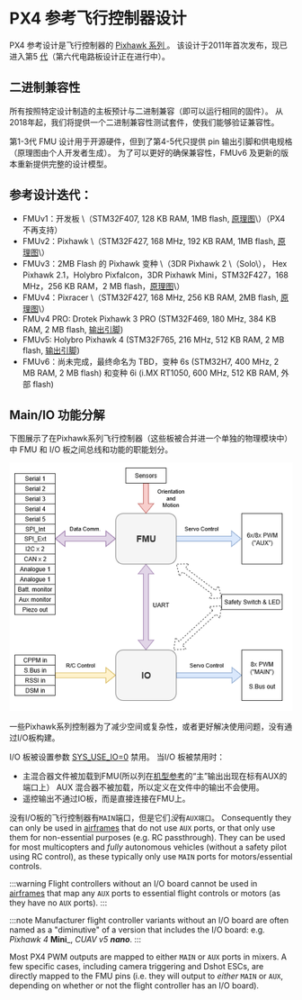 # PX4 参考飞行控制器设计

PX4 参考设计是飞行控制器的 [Pixhawk 系列 ](../flight_controller/pixhawk_series.md)。 该设计于2011年首次发布，现已进入第5 [代](#reference_design_generations)（第六代电路板设计正在进行中）。

## 二进制兼容性

所有按照特定设计制造的主板预计与二进制兼容（即可以运行相同的固件）。 从2018年起，我们将提供一个二进制兼容性测试套件，使我们能够验证兼容性。

第1-3代 FMU 设计用于开源硬件，但到了第4-5代只提供 pin 输出引脚和供电规格（原理图由个人开发者生成）。 为了可以更好的确保兼容性，FMUv6 及更新的版本重新提供完整的设计模型。

<a id="reference_design_generations"></a>

## 参考设计迭代：

* FMUv1：开发板 \（STM32F407, 128 KB RAM, 1MB flash, [原理图](https://github.com/PX4/Hardware/tree/master/FMUv1)\）（PX4 不再支持）
* FMUv2：Pixhawk \（STM32F427, 168 MHz, 192 KB RAM, 1MB flash, [原理图](https://github.com/PX4/Hardware/tree/master/FMUv2)\）
* FMUv3：2MB Flash 的 Pixhawk 变种 \（3DR Pixhawk 2 \（Solo\）， Hex Pixhawk 2.1，Holybro Pixfalcon，3DR Pixhawk Mini，STM32F427，168 MHz，256 KB RAM，2 MB flash，[原理图](https://github.com/PX4/Hardware/tree/master/FMUv3_REV_D)\）
* FMUv4：Pixracer \（STM32F427, 168 MHz, 256 KB RAM, 2MB flash, [原理图](https://docs.google.com/spreadsheets/d/1raRRouNsveQz8cj-EneWG6iW0dqGfRAifI91I2Sr5E0/edit#gid=1585075739)\）
* FMUv4 PRO: Drotek Pixhawk 3 PRO \(STM32F469, 180 MHz, 384 KB RAM, 2 MB flash, [输出引脚](https://docs.google.com/spreadsheets/d/1raRRouNsveQz8cj-EneWG6iW0dqGfRAifI91I2Sr5E0/edit#gid=1585075739)\)
* FMUv5: Holybro Pixhawk 4 \(STM32F765, 216 MHz, 512 KB RAM, 2 MB flash, [输出引脚](https://docs.google.com/spreadsheets/d/1-n0__BYDedQrc_2NHqBenG1DNepAgnHpSGglke-QQwY/edit#gid=912976165)\)
* FMUv6：尚未完成，最终命名为 TBD，变种 6s \(STM32H7, 400 MHz, 2 MB RAM,  2 MB flash\) 和变种 6i \(i.MX RT1050, 600 MHz, 512 KB RAM, 外部 flash\)


## Main/IO 功能分解

下图展示了在Pixhawk系列飞行控制器（这些板被合并进一个单独的物理模块中）中 FMU 和 I/O 板之间总线和功能的职能划分。

![PX4 Main/IO Functional Breakdown](../../assets/diagrams/px4_fmu_io_functions.png)

<!-- Draw.io version of file can be found here: https://drive.google.com/file/d/1H0nK7Ufo979BE9EBjJ_ccVx3fcsilPS3/view?usp=sharing -->

一些Pixhawk系列控制器为了减少空间或复杂性，或者更好解决使用问题，没有通过I/O板构建。

I/O 板被设置参数 [SYS_USE_IO=0](../advanced_config/parameter_reference.md#SYS_USE_IO) 禁用。 当I/O 板被禁用时：
- 主混合器文件被加载到FMU(所以列在[机型参考](../airframes/airframe_reference.md)的“主”输出出现在标有AUX的端口上） AUX 混合器不被加载，所以定义在文件中的输出不会使用。
- 遥控输出不通过IO板，而是直接连接在FMU上。

没有I/O板的飞行控制器有`MAIN`端口，但是它们*没*有`AUX端口`。 Consequently they can only be used in [airframes](../airframes/airframe_reference.md) that do not use `AUX` ports, or that only use them for non-essential purposes (e.g. RC passthrough). They can be used for most multicopters and *fully* autonomous vehicles (without a safety pilot using RC control), as these typically only use `MAIN` ports for motors/essential controls.

:::warning
Flight controllers without an I/O board cannot be used in [airframes](../airframes/airframe_reference.md) that map any `AUX` ports to essential flight controls or motors (as they have no `AUX` ports).
:::

:::note
Manufacturer flight controller variants without an I/O board are often named as a "diminutive" of a version that includes the I/O board: e.g. _Pixhawk 4_ **Mini**_, _CUAV v5 **nano**_.
:::

Most PX4 PWM outputs are mapped to either `MAIN` or `AUX` ports in mixers. A few specific cases, including camera triggering and Dshot ESCs, are directly mapped to the FMU pins (i.e. they will output to *either* `MAIN` or `AUX`, depending on whether or not the flight controller has an I/O board).
